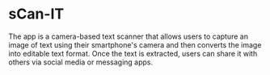 # sCan-IT
The app is a camera-based text scanner that allows users to capture an image of text using their smartphone's camera and then converts the image into editable text format. Once the text is extracted, users can share it with others via social media or messaging apps.
